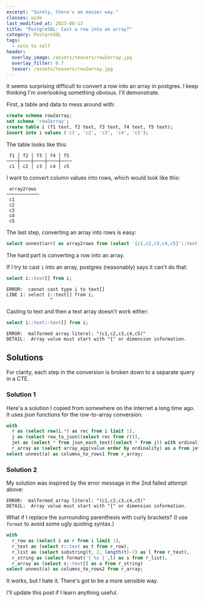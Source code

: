 ```yaml
---
excerpt: "Surely, there's an easier way."
classes: wide
last_modified_at: 2023-08-13
title: "PostgreSQL: Cast a row into an array?"
category: PostgreSQL
tags:
  - note to self
header:
  overlay_image: /assets/teasers/row2array.jpg
  overlay_filter: 0.7
  teaser: /assets/teasers/row2array.jpg
---
```


It seems surprising difficult to convert a row into an array in postgres. I keep thinking I'm overlooking something obvious. I'll demonstrate.

First, a table and data to mess around with:

```sql
create schema row2array;
set schema 'row2array';
create table i (f1 text, f2 text, f3 text, f4 text, f5 text);
insert into i values ('c1', 'c2', 'c3', 'c4', 'c5');
```

The table looks like this:

```
 f1 │ f2 │ f3 │ f4 │ f5
────┼────┼────┼────┼────
 c1 │ c2 │ c3 │ c4 │ c5
```

I want to convert column values into rows, which would look like this:

```
 array2rows
────────────
 c1
 c2
 c3
 c4
 c5
```

The last step, converting an array into rows is easy:

```sql
select unnest(arr) as array2rows from (select '{c1,c2,c3,c4,c5}'::text[] as arr) as r;
```

The hard part is converting a row into an array.

If I try to cast `i` into an array, postgres (reasonably) says it can't do that:

```sql
select i::text[] from i;
```
```
ERROR:  cannot cast type i to text[]
LINE 1: select i::text[] from i;
                ^
```

Casting to text and then a text array doesn't work either:

```sql
select i::text::text[] from i;
```
```
ERROR:  malformed array literal: "(c1,c2,c3,c4,c5)"
DETAIL:  Array value must start with "{" or dimension information.
```

## Solutions

For clarity, each step in the conversion is broken down to a separate query in a CTE.


### Solution 1

Here'a a solution I copied from somewhere on  the internet a long time ago. It uses json functions for the row-to-array conversion.

```sql
with
  r as (select row(i.*) as rec from i limit 1),
  j as (select row_to_json((select rec from r))),
  jet as (select * from json_each_text((select * from j)) with ordinality ),
  r_array as (select array_agg(value order by ordinality) as a from jet)
select unnest(a) as columns_to_rows1 from r_array;
```


### Solution 2

My solution was inspired by the error message in the 2nd failed attempt above:

```
ERROR:  malformed array literal: "(c1,c2,c3,c4,c5)"
DETAIL:  Array value must start with "{" or dimension information.
```

What if I replace the surrounding parenthesis with curly brackets? (I use `format` to avoid some ugly quoting syntax.)

```sql
with
  r_row as (select i as r from i limit 1),
  r_text as (select r::text as t from r_row),
  r_list as (select substring(t, 2, length(t)-2) as l from r_text),
  r_string as (select format('{ %s }',l) as s from r_list),
  r_array as (select s::text[] as a from r_string)
select unnest(a) as columns_to_rows2 from r_array;
```

It works, but I hate it. There's got to be a more sensible way.

I'll update this post if I learn anything useful.
